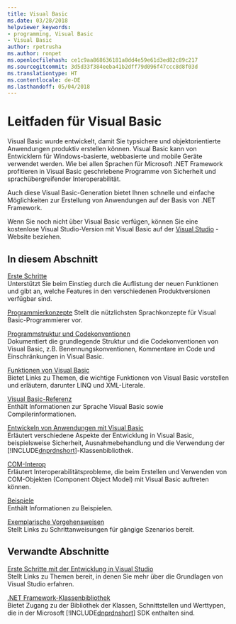 ```yaml
---
title: Visual Basic
ms.date: 03/28/2018
helpviewer_keywords:
- programming, Visual Basic
- Visual Basic
author: rpetrusha
ms.author: ronpet
ms.openlocfilehash: ce1c9aa868636181a8dd4e59e61d3ed82c89c217
ms.sourcegitcommit: 3d5d33f384eeba41b2dff79d096f47ccc8d8f03d
ms.translationtype: HT
ms.contentlocale: de-DE
ms.lasthandoff: 05/04/2018
---
```

# <a name="visual-basic-guide"></a>Leitfaden für Visual Basic

Visual Basic wurde entwickelt, damit Sie typsichere und objektorientierte Anwendungen produktiv erstellen können. Visual Basic kann von Entwicklern für Windows-basierte, webbasierte und mobile Geräte verwendet werden. Wie bei allen Sprachen für Microsoft .NET Framework profitieren in Visual Basic geschriebene Programme von Sicherheit und sprachübergreifender Interoperabilität.  
  
 Auch diese Visual Basic-Generation bietet Ihnen schnelle und einfache Möglichkeiten zur Erstellung von Anwendungen auf der Basis von .NET Framework.  
  
 Wenn Sie noch nicht über Visual Basic verfügen, können Sie eine kostenlose Visual Studio-Version mit Visual Basic auf der [Visual Studio](https://aka.ms/vsdownload?utm_source=mscom&utm_campaign=msdocs) -Website beziehen.  
  
## <a name="in-this-section"></a>In diesem Abschnitt  
 [Erste Schritte](../visual-basic/getting-started/index.md)  
 Unterstützt Sie beim Einstieg durch die Auflistung der neuen Funktionen und gibt an, welche Features in den verschiedenen Produktversionen verfügbar sind.  
   
 [Programmierkonzepte](../visual-basic/programming-guide/concepts/index.md) Stellt die nützlichsten Sprachkonzepte für Visual Basic-Programmierer vor.

 [Programmstruktur und Codekonventionen](../visual-basic/programming-guide/program-structure/program-structure-and-code-conventions.md)  
 Dokumentiert die grundlegende Struktur und die Codekonventionen von Visual Basic, z.B. Benennungskonventionen, Kommentare im Code und Einschränkungen in Visual Basic.  
  
 [Funktionen von Visual Basic](../visual-basic/programming-guide/language-features/index.md)  
 Bietet Links zu Themen, die wichtige Funktionen von Visual Basic vorstellen und erläutern, darunter LINQ und XML-Literale.  
   
 [Visual Basic-Referenz](../visual-basic/reference/index.md)  
 Enthält Informationen zur Sprache Visual Basic sowie Compilerinformationen.  

 [Entwickeln von Anwendungen mit Visual Basic](../visual-basic/developing-apps/index.md)  
 Erläutert verschiedene Aspekte der Entwicklung in Visual Basic, beispielsweise Sicherheit, Ausnahmebehandlung und die Verwendung der [!INCLUDE[dnprdnshort](~/includes/dnprdnshort-md.md)]-Klassenbibliothek.

 [COM-Interop](../visual-basic/programming-guide/com-interop/index.md)  
 Erläutert Interoperabilitätsprobleme, die beim Erstellen und Verwenden von COM-Objekten (Component Object Model) mit Visual Basic auftreten können.  
  
 [Beispiele](../visual-basic/sample-applications.md)  
 Enthält Informationen zu Beispielen.  
  
 [Exemplarische Vorgehensweisen](../visual-basic/walkthroughs.md)  
 Stellt Links zu Schrittanweisungen für gängige Szenarios bereit.  
  
## <a name="related-sections"></a>Verwandte Abschnitte  
 [Erste Schritte mit der Entwicklung in Visual Studio](/visualstudio/ide/get-started-developing-with-visual-studio)  
 Stellt Links zu Themen bereit, in denen Sie mehr über die Grundlagen von Visual Studio erfahren.  
  
 [.NET Framework-Klassenbibliothek](http://go.microsoft.com/fwlink/?LinkID=227195)  
 Bietet Zugang zu der Bibliothek der Klassen, Schnittstellen und Werttypen, die in der Microsoft [!INCLUDE[dnprdnshort](~/includes/dnprdnshort-md.md)] SDK enthalten sind.
